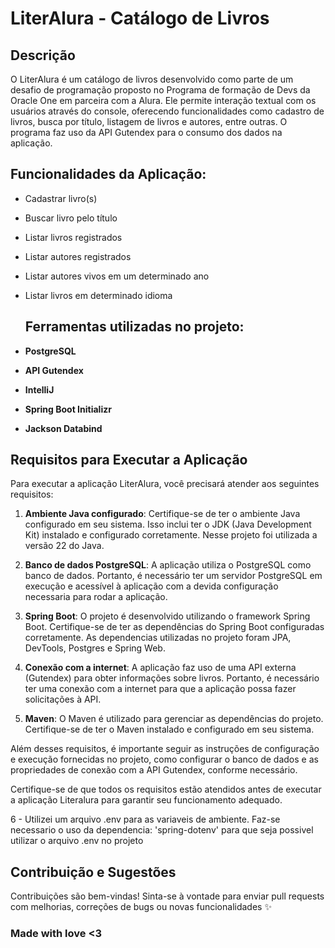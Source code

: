 # LiterAlura - Catálogo de Livros

## Descrição
O LiterAlura é um catálogo de livros desenvolvido como parte de um desafio de programação proposto no Programa de formação de Devs da Oracle One em parceira com a Alura. Ele permite interação textual com os usuários através do console, oferecendo funcionalidades como cadastro de livros, busca por título, listagem de livros e autores, entre outras. O programa faz uso da API Gutendex para o consumo dos dados na aplicação.

## Funcionalidades da Aplicação:
- Cadastrar livro(s)
- Buscar livro pelo título
- Listar livros registrados
- Listar autores registrados
- Listar autores vivos em um determinado ano
- Listar livros em determinado idioma

  ## Ferramentas utilizadas no projeto:
- **PostgreSQL**
- **API Gutendex**
- **IntelliJ**
- **Spring Boot Initializr**
- **Jackson Databind**

## Requisitos para Executar a Aplicação

Para executar a aplicação LiterAlura, você precisará atender aos seguintes requisitos:

1. **Ambiente Java configurado**: Certifique-se de ter o ambiente Java configurado em seu sistema. Isso inclui ter o JDK (Java Development Kit) instalado e configurado corretamente. Nesse projeto foi utilizada a versão 22 do Java.

2. **Banco de dados PostgreSQL**: A aplicação utiliza o PostgreSQL como banco de dados. Portanto, é necessário ter um servidor PostgreSQL em execução e acessível à aplicação com a devida configuração necessaria para rodar a aplicação.

3. **Spring Boot**: O projeto é desenvolvido utilizando o framework Spring Boot. Certifique-se de ter as dependências do Spring Boot configuradas corretamente. As dependencias utilizadas no projeto foram JPA, DevTools, Postgres e Spring Web.

4. **Conexão com a internet**: A aplicação faz uso de uma API externa (Gutendex) para obter informações sobre livros. Portanto, é necessário ter uma conexão com a internet para que a aplicação possa fazer solicitações à API.

5. **Maven**: O Maven é utilizado para gerenciar as dependências do projeto. Certifique-se de ter o Maven instalado e configurado em seu sistema.

Além desses requisitos, é importante seguir as instruções de configuração e execução fornecidas no projeto, como configurar o banco de dados e as propriedades de conexão com a API Gutendex, conforme necessário.

Certifique-se de que todos os requisitos estão atendidos antes de executar a aplicação Literalura para garantir seu funcionamento adequado.

6 - Utilizei um arquivo .env para as variaveis de ambiente. Faz-se necessario o uso da dependencia: 'spring-dotenv' para que seja possivel utilizar o arquivo .env no projeto

## Contribuição e Sugestões
Contribuições são bem-vindas! Sinta-se à vontade para enviar pull requests com melhorias, correções de bugs ou novas funcionalidades ✨

### Made with love <3